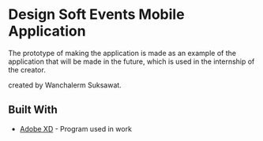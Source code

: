 # Design Soft Events Mobile Application
The prototype of making the application is made as an example of the application that will be made in the future, which is used in the internship of the creator.

created by Wanchalerm Suksawat.

## Built With
* [Adobe XD](https://www.adobe.com/sea/products/xd.html) - Program used in work
